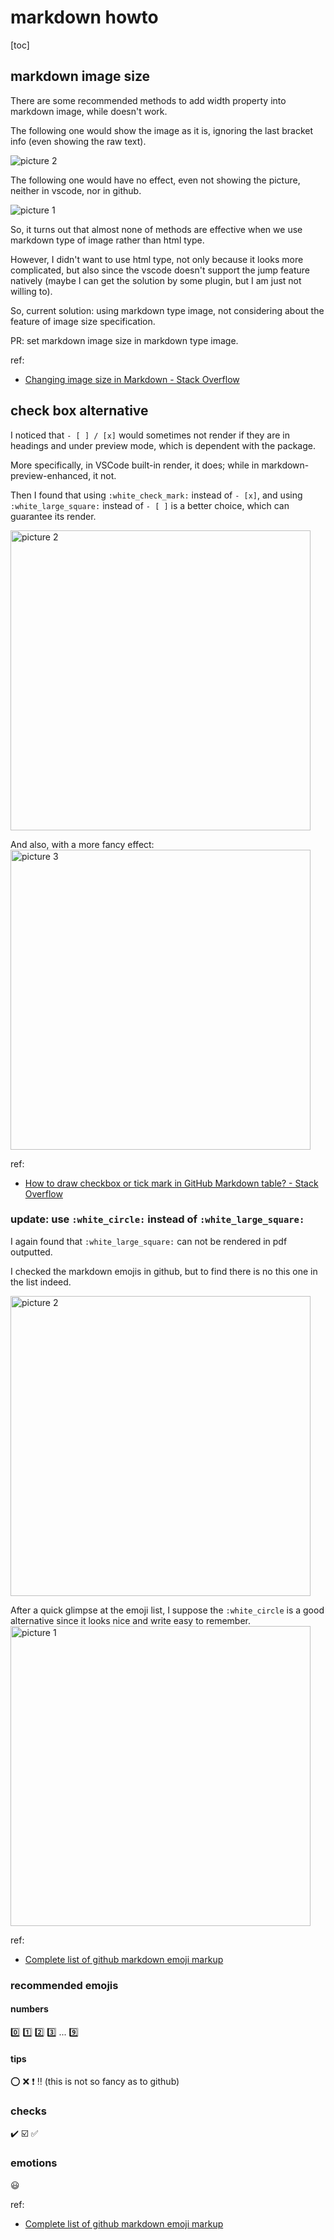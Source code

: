 # markdown howto

[toc]

## markdown image size

There are some recommended methods to add width property into markdown image, while doesn't work.

The following one would show the image as it is, ignoring the last bracket info (even showing the raw text).

![picture 2](https://mark-vue-oss.oss-cn-hangzhou.aliyuncs.com/markdown-howto-1644166436688-6da8fba57bab71137e2c6d56aaf6932eda6c72ab8c49f36a7353317dbd9ac6f3.png)

The following one would have no effect, even not showing the picture, neither in vscode, nor in github.

![picture 1](https://mark-vue-oss.oss-cn-hangzhou.aliyuncs.com/markdown-howto-1644166420169-fd08be178275d4663403c9358d72332b4acbab7e255dbe53bfcfaf19da32b457.png)

So, it turns out that almost none of methods are effective when we use markdown type of image rather than html type.

However, I didn't want to use html type, not only because it looks more complicated, but also since the vscode doesn't support the jump feature natively (maybe I can get the solution by some plugin, but I am just not willing to).

So, current solution: using markdown type image, not considering about the feature of image size specification.

PR: set markdown image size in markdown type image.

ref:

- [Changing image size in Markdown - Stack Overflow](https://stackoverflow.com/questions/14675913/changing-image-size-in-markdown)

## check box alternative

I noticed that `- [ ] / [x]` would sometimes not render if they are in headings and under preview mode, which is dependent with the package.

More specifically, in VSCode built-in render, it does; while in markdown-preview-enhanced, it not.

Then I found that using `:white_check_mark:` instead of `- [x]`, and using `:white_large_square:` instead of `- [ ]` is a better choice, which can guarantee its render.

<img alt="picture 2" src="https://mark-vue-oss.oss-cn-hangzhou.aliyuncs.com/1640847795445-markdown-howto-c8be81bd2808a8055d513a68ace0cc787944492e4a4a5a86bff9103e3d3ae01e.png" width="480" />

And also, with a more fancy effect: <img alt="picture 3" src="https://mark-vue-oss.oss-cn-hangzhou.aliyuncs.com/1640847850974-markdown-howto-fedad67a6062686ad5ddaf2be18e7e55eb288cd09fe562ea3399b13997a1f0ee.png" width="480" />

ref:

- [How to draw checkbox or tick mark in GitHub Markdown table? - Stack Overflow](https://stackoverflow.com/questions/47344571/how-to-draw-checkbox-or-tick-mark-in-github-markdown-table/55523035)

### update: use `:white_circle:` instead of `:white_large_square:`

I again found that `:white_large_square:` can not be rendered in pdf outputted.

I checked the markdown emojis in github, but to find there is no this one in the list indeed.

<img alt="picture 2" src="https://mark-vue-oss.oss-cn-hangzhou.aliyuncs.com/1640849077393-markdown-howto-9d48e6caaa8016138d4f29d903d8714591f69c74d9a03d83dd529c8f24bd8ad2.png" width="480" />

After a quick glimpse at the emoji list, I suppose the `:white_circle` is a good alternative since it looks nice and write easy to remember. <img alt="picture 1" src="https://mark-vue-oss.oss-cn-hangzhou.aliyuncs.com/1640849010186-markdown-howto-00381ae256eff1a5b64ad826fa92d3c1f341e2280be9b57876352d777644840d.png" width="480" />

ref:

- [Complete list of github markdown emoji markup](https://gist.github.com/rxaviers/7360908)

### recommended emojis

#### numbers

:zero: :one: :two: :three: ... :nine:

#### tips

:o: :x: :heavy_exclamation_mark: :bangbang: (this is not so fancy as to github)

### checks

:heavy_check_mark: :ballot_box_with_check: :white_check_mark:

### emotions

:smiley:

ref:

- [Complete list of github markdown emoji markup](https://gist.github.com/rxaviers/7360908)
